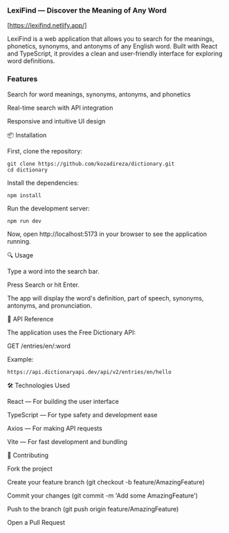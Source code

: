 ### LexiFind — Discover the Meaning of Any Word

[https://lexifind.netlify.app/]

LexiFind is a web application that allows you to search for the meanings, phonetics, synonyms, and antonyms of any English word. Built with React and TypeScript, it provides a clean and user-friendly interface for exploring word definitions.

### Features

Search for word meanings, synonyms, antonyms, and phonetics

Real-time search with API integration

Responsive and intuitive UI design

📦 Installation

First, clone the repository:

    git clone https://github.com/kozadireza/dictionary.git
    cd dictionary

Install the dependencies:

    npm install

Run the development server:

    npm run dev

Now, open http://localhost:5173 in your browser to see the application running.

🔍 Usage

Type a word into the search bar.

Press Search or hit Enter.

The app will display the word's definition, part of speech, synonyms, antonyms, and pronunciation.

📝 API Reference

The application uses the Free Dictionary API:

GET /entries/en/:word

Example:

    https://api.dictionaryapi.dev/api/v2/entries/en/hello

🛠️ Technologies Used

React — For building the user interface

TypeScript — For type safety and development ease

Axios — For making API requests

Vite — For fast development and bundling

🤝 Contributing

Fork the project

Create your feature branch (git checkout -b feature/AmazingFeature)

Commit your changes (git commit -m 'Add some AmazingFeature')

Push to the branch (git push origin feature/AmazingFeature)

Open a Pull Request

